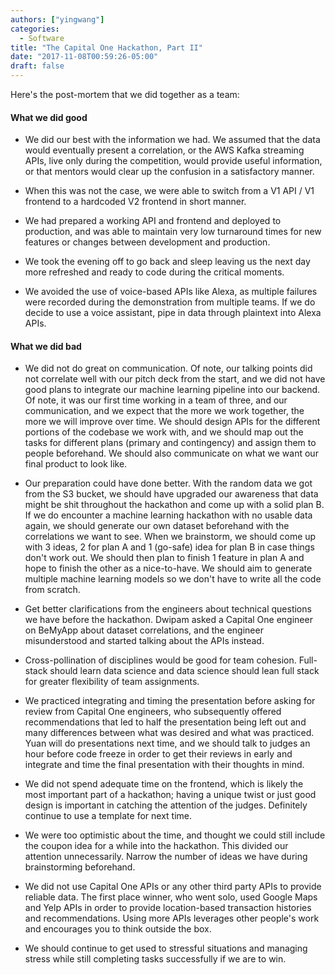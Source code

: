 ```yaml
---
authors: ["yingwang"]
categories:
  - Software
title: "The Capital One Hackathon, Part II"
date: "2017-11-08T00:59:26-05:00"
draft: false
---
```


Here's the post-mortem that we did together as a team:

#### What we did good

- We did our best with the information we had. We assumed that the data would eventually present a correlation, or the AWS Kafka streaming APIs, live only during the competition, would provide useful information, or that mentors would clear up the confusion in a satisfactory manner.

- When this was not the case, we were able to switch from a V1 API / V1 frontend to a hardcoded V2 frontend in short manner.

- We had prepared a working API and frontend and deployed to production, and was able to maintain very low turnaround times for new features or changes between development and production.

- We took the evening off to go back and sleep leaving us the next day more refreshed and ready to code during the critical moments.

- We avoided the use of voice-based APIs like Alexa, as multiple failures were recorded during the demonstration from multiple teams. If we do decide to use a voice assistant, pipe in data through plaintext into Alexa APIs.

#### What we did bad

- We did not do great on communication. Of note, our talking points did not correlate well with our pitch deck from the start, and we did not have good plans to integrate our machine learning pipeline into our backend. Of note, it was our first time working in a team of three, and our communication, and we expect that the more we work together, the more we will improve over time. We should design APIs for the different portions of the codebase we work with, and we should map out the tasks for different plans (primary and contingency) and assign them to people beforehand. We should also communicate on what we want our final product to look like.

- Our preparation could have done better. With the random data we got from the S3 bucket, we should have upgraded our awareness that data might be shit throughout the hackathon and come up with a solid plan B. If we do encounter a machine learning hackathon with no usable data again, we should generate our own dataset beforehand with the correlations we want to see. When we brainstorm, we should come up with 3 ideas, 2 for plan A and 1 (go-safe) idea for plan B in case things don't work out. We should then plan to finish 1 feature in plan A and hope to finish the other as a nice-to-have. We should aim to generate multiple machine learning models so we don't have to write all the code from scratch.

- Get better clarifications from the engineers about technical questions we have before the hackathon. Dwipam asked a Capital One engineer on BeMyApp about dataset correlations, and the engineer misunderstood and started talking about the APIs instead.

- Cross-pollination of disciplines would be good for team cohesion. Full-stack should learn data science and data science should lean full stack for greater flexibility of team assignments.

- We practiced integrating and timing the presentation before asking for review from Capital One engineers, who subsequently offered recommendations that led to half the presentation being left out and many differences between what was desired and what was practiced. Yuan will do presentations next time, and we should talk to judges an hour before code freeze in order to get their reviews in early and integrate and time the final presentation with their thoughts in mind.

- We did not spend adequate time on the frontend, which is likely the most important part of a hackathon; having a unique twist or just good design is important in catching the attention of the judges. Definitely continue to use a template for next time.

- We were too optimistic about the time, and thought we could still include the coupon idea for a while into the hackathon. This divided our attention unnecessarily. Narrow the number of ideas we have during brainstorming beforehand.

- We did not use Capital One APIs or any other third party APIs to provide reliable data. The first place winner, who went solo, used Google Maps and Yelp APIs in order to provide location-based transaction histories and recommendations. Using more APIs leverages other people's work and encourages you to think outside the box.

- We should continue to get used to stressful situations and managing stress while still completing tasks successfully if we are to win.
